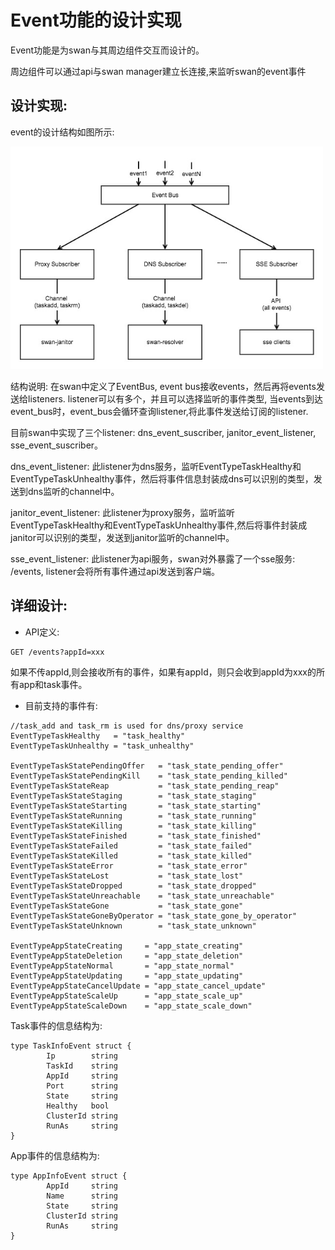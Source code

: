 # Event功能的设计实现
Event功能是为swan与其周边组件交互而设计的。  

周边组件可以通过api与swan manager建立长连接,来监听swan的event事件

## 设计实现:
event的设计结构如图所示:

<img src="./assets/img/eventbus-arch.jpg" width="500" />

结构说明:
在swan中定义了EventBus, event bus接收events，然后再将events发送给listeners. listener可以有多个，并且可以选择监听的事件类型, 当events到达event_bus时，event_bus会循环查询listener,将此事件发送给订阅的listener.

目前swan中实现了三个listener: dns_event_suscriber, janitor_event_listener, sse_event_suscriber。

dns_event_listener: 此listener为dns服务，监听EventTypeTaskHealthy和EventTypeTaskUnhealthy事件，然后将事件信息封装成dns可以识别的类型，发送到dns监听的channel中。  

janitor_event_listener: 此listener为proxy服务，监听监听EventTypeTaskHealthy和EventTypeTaskUnhealthy事件,然后将事件封装成janitor可以识别的类型，发送到janitor监听的channel中。 

sse_event_listener: 此listener为api服务，swan对外暴露了一个sse服务: /events, listener会将所有事件通过api发送到客户端。 

## 详细设计:

+ API定义:
```
GET /events?appId=xxx
```
如果不传appId,则会接收所有的事件，如果有appId，则只会收到appId为xxx的所有app和task事件。

+ 目前支持的事件有:
```
//task_add and task_rm is used for dns/proxy service
EventTypeTaskHealthy   = "task_healthy"
EventTypeTaskUnhealthy = "task_unhealthy"

EventTypeTaskStatePendingOffer   = "task_state_pending_offer"
EventTypeTaskStatePendingKill    = "task_state_pending_killed"
EventTypeTaskStateReap           = "task_state_pending_reap"
EventTypeTaskStateStaging        = "task_state_staging"
EventTypeTaskStateStarting       = "task_state_starting"
EventTypeTaskStateRunning        = "task_state_running"
EventTypeTaskStateKilling        = "task_state_killing"
EventTypeTaskStateFinished       = "task_state_finished"
EventTypeTaskStateFailed         = "task_state_failed"
EventTypeTaskStateKilled         = "task_state_killed"
EventTypeTaskStateError          = "task_state_error"
EventTypeTaskStateLost           = "task_state_lost"
EventTypeTaskStateDropped        = "task_state_dropped"
EventTypeTaskStateUnreachable    = "task_state_unreachable"
EventTypeTaskStateGone           = "task_state_gone"
EventTypeTaskStateGoneByOperator = "task_state_gone_by_operator"
EventTypeTaskStateUnknown        = "task_state_unknown"

EventTypeAppStateCreating     = "app_state_creating"
EventTypeAppStateDeletion     = "app_state_deletion"
EventTypeAppStateNormal       = "app_state_normal"
EventTypeAppStateUpdating     = "app_state_updating"
EventTypeAppStateCancelUpdate = "app_state_cancel_update"
EventTypeAppStateScaleUp      = "app_state_scale_up"
EventTypeAppStateScaleDown    = "app_state_scale_down"
```
Task事件的信息结构为:

```
type TaskInfoEvent struct {
        Ip        string
        TaskId    string
        AppId     string
        Port      string
        State     string
        Healthy   bool
        ClusterId string
        RunAs     string
}
```

App事件的信息结构为:
```
type AppInfoEvent struct {
        AppId     string
        Name      string
        State     string
        ClusterId string
        RunAs     string
}
```

